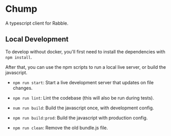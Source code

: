 # Chump

A typescript client for Rabble.

## Local Development

To develop without docker, you'll first need to install the
dependencies with `npm install`.

After that, you can use the npm scripts to run a local live server,
or build the javascript.

- `npm run start`: Start a live development server that updates on file changes.

- `npm run lint`: Lint the codebase (this will also be run during tests).

- `num run build`: Build the javascript once, with development config.

- `npm run build:prod`: Build the javascript with production config.

- `npm run clean`: Remove the old bundle.js file.
